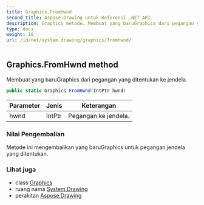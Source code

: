 ```yaml
---
title: Graphics.FromHwnd
second_title: Aspose.Drawing untuk Referensi .NET API
description: Graphics metode. Membuat yang baruGraphics dari pegangan yang ditentukan ke jendela.
type: docs
weight: 10
url: /id/net/system.drawing/graphics/fromhwnd/
---
```

## Graphics.FromHwnd method

Membuat yang baruGraphics dari pegangan yang ditentukan ke jendela.

```csharp
public static Graphics FromHwnd(IntPtr hwnd)
```

| Parameter | Jenis | Keterangan |
| --- | --- | --- |
| hwnd | IntPtr | Pegangan ke jendela. |

### Nilai Pengembalian

Metode ini mengembalikan yang baruGraphics untuk pegangan jendela yang ditentukan.

### Lihat juga

* class [Graphics](../)
* ruang nama [System.Drawing](../../graphics/)
* perakitan [Aspose.Drawing](../../../)


